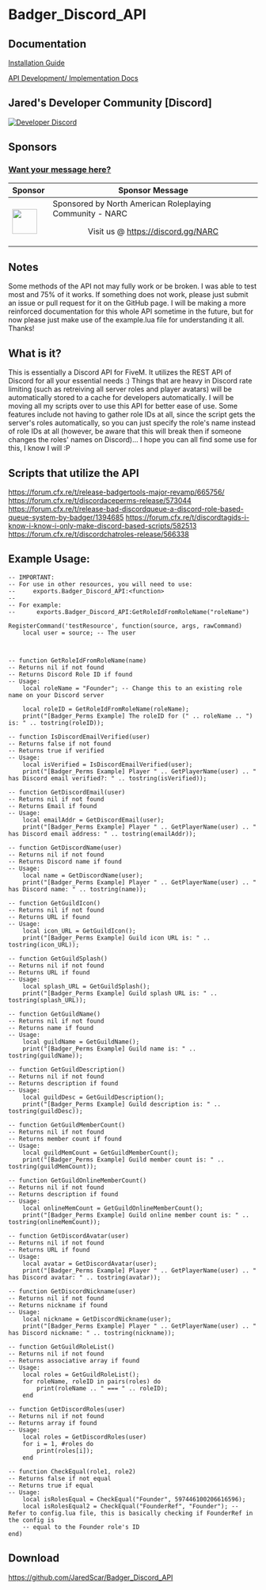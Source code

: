 # Badger_Discord_API

## Documentation
[Installation Guide](https://docs.badger.store/fivem-discord-scripts/badger_discord_api/installation-script)

[API Development/ Implementation Docs](https://docs.badger.store/fivem-discord-scripts/badger_discord_api)

## Jared's Developer Community [Discord]
[![Developer Discord](https://discordapp.com/api/guilds/597445834153525298/widget.png?style=banner4)](https://discord.com/invite/WjB5VFz)

## Sponsors
### <a href='https://github.com/sponsors/JaredScar?frequency=one-time&sponsor=JaredScar' target='_blank'>Want your message here?</a>
| Sponsor | Sponsor Message |
| --- | --- |
| <a href="https://github.com/JawshTheDark" target='_blank'><img height='50' width='50' src='https://avatars.githubusercontent.com/u/8483260?v=4' /></a> | Sponsored by North American Roleplaying Community - NARC <br /> <p align='center'>Visit us @ https://discord.gg/NARC</p> |

## Notes
Some methods of the API not may fully work or be broken. I was able to test most and 75% of it works. If something does not work, please just submit an issue or pull request for it on the GitHub page. I will be making a more reinforced documentation for this whole API sometime in the future, but for now please just make use of the example.lua file for understanding it all. Thanks!

## What is it?
This is essentially a Discord API for FiveM. It utilizes the REST API of Discord for all your essential needs :) Things that are heavy in Discord rate limiting (such as retreiving all server roles and player avatars) will be automatically stored to a cache for developers automatically. I will be moving all my scripts over to use this API for better ease of use. Some features include not having to gather role IDs at all, since the script gets the server's roles automatically, so you can just specify the role's name instead of role IDs at all (however, be aware that this will break then if someone changes the roles' names on Discord)... I hope you can all find some use for this, I know I will :P

## Scripts that utilize the API
https://forum.cfx.re/t/release-badgertools-major-revamp/665756/
https://forum.cfx.re/t/discordaceperms-release/573044
https://forum.cfx.re/t/release-bad-discordqueue-a-discord-role-based-queue-system-by-badger/1394685
https://forum.cfx.re/t/discordtagids-i-know-i-know-i-only-make-discord-based-scripts/582513
https://forum.cfx.re/t/discordchatroles-release/566338

## Example Usage:

```
-- IMPORTANT:
-- For use in other resources, you will need to use: 
--     exports.Badger_Discord_API:<function>
--
-- For example:
--		exports.Badger_Discord_API:GetRoleIdFromRoleName("roleName")

RegisterCommand('testResource', function(source, args, rawCommand)
	local user = source; -- The user 



-- function GetRoleIdFromRoleName(name)
-- Returns nil if not found
-- Returns Discord Role ID if found
-- Usage:
	local roleName = "Founder"; -- Change this to an existing role name on your Discord server 

	local roleID = GetRoleIdFromRoleName(roleName);
	print("[Badger_Perms Example] The roleID for (" .. roleName .. ") is: " .. tostring(roleID));

-- function IsDiscordEmailVerified(user)
-- Returns false if not found
-- Returns true if verified 
-- Usage:
	local isVerified = IsDiscordEmailVerified(user);
	print("[Badger_Perms Example] Player " .. GetPlayerName(user) .. " has Discord email verified?: " .. tostring(isVerified));

-- function GetDiscordEmail(user)
-- Returns nil if not found
-- Returns Email if found 
-- Usage:
	local emailAddr = GetDiscordEmail(user);
	print("[Badger_Perms Example] Player " .. GetPlayerName(user) .. " has Discord email address: " .. tostring(emailAddr));

-- function GetDiscordName(user)
-- Returns nil if not found
-- Returns Discord name if found 
-- Usage:
	local name = GetDiscordName(user);
	print("[Badger_Perms Example] Player " .. GetPlayerName(user) .. " has Discord name: " .. tostring(name));

-- function GetGuildIcon()
-- Returns nil if not found
-- Returns URL if found 
-- Usage:
	local icon_URL = GetGuildIcon();
	print("[Badger_Perms Example] Guild icon URL is: " .. tostring(icon_URL));

-- function GetGuildSplash()
-- Returns nil if not found
-- Returns URL if found 
-- Usage:
	local splash_URL = GetGuildSplash();
	print("[Badger_Perms Example] Guild splash URL is: " .. tostring(splash_URL));

-- function GetGuildName()
-- Returns nil if not found
-- Returns name if found 
-- Usage:
	local guildName = GetGuildName();
	print("[Badger_Perms Example] Guild name is: " .. tostring(guildName));

-- function GetGuildDescription()
-- Returns nil if not found
-- Returns description if found 
-- Usage:
	local guildDesc = GetGuildDescription();
	print("[Badger_Perms Example] Guild description is: " .. tostring(guildDesc));

-- function GetGuildMemberCount()
-- Returns nil if not found
-- Returns member count if found 
-- Usage:
	local guildMemCount = GetGuildMemberCount();
	print("[Badger_Perms Example] Guild member count is: " .. tostring(guildMemCount));

-- function GetGuildOnlineMemberCount()
-- Returns nil if not found
-- Returns description if found 
-- Usage:
	local onlineMemCount = GetGuildOnlineMemberCount();
	print("[Badger_Perms Example] Guild online member count is: " .. tostring(onlineMemCount));

-- function GetDiscordAvatar(user)
-- Returns nil if not found
-- Returns URL if found 
-- Usage:
	local avatar = GetDiscordAvatar(user);
	print("[Badger_Perms Example] Player " .. GetPlayerName(user) .. " has Discord avatar: " .. tostring(avatar));

-- function GetDiscordNickname(user)
-- Returns nil if not found
-- Returns nickname if found 
-- Usage:
	local nickname = GetDiscordNickname(user);
	print("[Badger_Perms Example] Player " .. GetPlayerName(user) .. " has Discord nickname: " .. tostring(nickname));

-- function GetGuildRoleList()
-- Returns nil if not found
-- Returns associative array if found 
-- Usage:
	local roles = GetGuildRoleList();
	for roleName, roleID in pairs(roles) do 
		print(roleName .. " === " .. roleID);
	end

-- function GetDiscordRoles(user)
-- Returns nil if not found
-- Returns array if found 
-- Usage:
	local roles = GetDiscordRoles(user)
	for i = 1, #roles do  
		print(roles[i]);
	end

-- function CheckEqual(role1, role2)
-- Returns false if not equal
-- Returns true if equal 
-- Usage:
	local isRolesEqual = CheckEqual("Founder", 597446100206616596);
	local isRolesEqual2 = CheckEqual("FounderRef", "Founder"); -- Refer to config.lua file, this is basically checking if FounderRef in the config is 
	-- equal to the Founder role's ID 
end)
```

## Download

https://github.com/JaredScar/Badger_Discord_API
